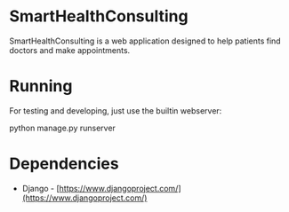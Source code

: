 SmartHealthConsulting
=======================
SmartHealthConsulting is a web application designed to help patients find doctors and make appointments.

Running
=======
For testing and developing, just use the builtin webserver:

python manage.py runserver

Dependencies
============
* Django - [https://www.djangoproject.com/](https://www.djangoproject.com/)
